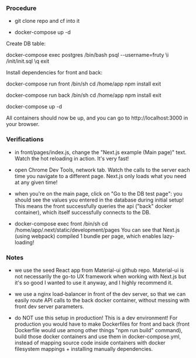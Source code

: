 
### Procedure

- git clone repo and cf into it

- docker-compose up -d

Create DB table:

docker-compose exec postgres /bin/bash
psql --username=fruty
\i /init/init.sql
\q
exit

Install dependencies for front and back:

docker-compose run front /bin/sh
cd /home/app
npm install
exit

docker-compose run back /bin/sh
cd /home/app
npm install
exit

docker-compose up -d

All containers should now be up, and you can go to http://localhost:3000 in your browser.

### Verifications

- in front/pages/index.js, change the "Next.js example (Main page)" text.
Watch the hot reloading in action. It's very fast!

- open Chrome Dev Tools, network tab. Watch the calls to the server each time you navigate to a
different page. Next.js only loads what you need at any given time!

- when you're on the main page, click on "Go to the DB test page": you should see the values
you entered in the database during initial setup! This means the front successfully queries the api
("back" docker container), which itself successfully connects to the DB.

- docker-compose exec front /bin/sh
cd /home/app/.next/static/development/pages
You can see that Next.js (using webpack) compiled 1 bundle per page, which enables lazy-loading!


### Notes

- we use the seed React app from Material-ui github repo. Material-ui is not necessarily
the go-to UX framework when working with Next.js but it's so good I wanted to use it anyway,
and I highly recommend it.

- we use a nginx load-balancer in front of the dev server, so that we can easily route
API calls to the back docker container, without messing with front dev server parameters.

- do NOT use this setup in production! This is a dev environment! For production you would have
to make Dockerfiles for front and back (front Dockerfile would use among other things "npm run build" command), build those docker containers and use them in docker-compose.yml, instead of mapping source code inside containers with docker filesystem mappings + installing manually dependencies.
